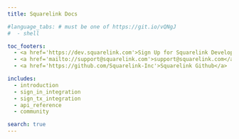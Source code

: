 ```yaml
---
title: Squarelink Docs

#language_tabs: # must be one of https://git.io/vQNgJ
#  - shell

toc_footers:
  - <a href='https://dev.squarelink.com'>Sign Up for Squarelink Developer</a>
  - <a href='mailto://support@squarelink.com'>support@squarelink.com</a>
  - <a href='https://github.com/Squarelink-Inc'>Squarelink Github</a>

includes:
  - introduction
  - sign_in_integration
  - sign_tx_integration
  - api_reference
  - community

search: true
---
```

